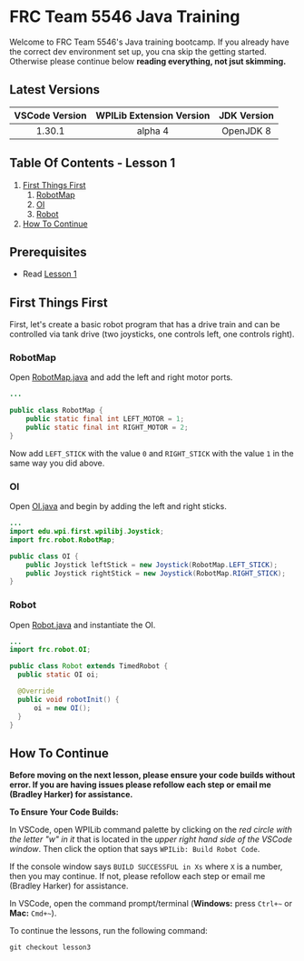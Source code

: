 # FRC Team 5546 Java Training

Welcome to FRC Team 5546's Java training bootcamp. If you already have the correct dev environment set up, you cna skip the getting started. Otherwise please continue below **reading everything, not jsut skimming.**

## Latest Versions

| VSCode Version | WPILib Extension Version | JDK Version |
| :------------: | :----------------------: | :---------: |
|     1.30.1     |         alpha 4          |  OpenJDK 8  |

## Table Of Contents - Lesson 1

1. [First Things First](#first-things-first)
   1. [RobotMap](#robotmap)
   2. [OI](#oi)
   3. [Robot](#robot)
2. [How To Continue](#how-to-continue)

## Prerequisites

- Read [Lesson 1](https://github.com/bradhacker/frc-training/tree/lesson1)

## First Things First

First, let's create a basic robot program that has a drive train and can be controlled via tank drive (two joysticks, one controls left, one controls right).

### RobotMap

Open [RobotMap.java](./src/main/java/frc/robot/RobotMap.java) and add the left and right motor ports.

```java
...

public class RobotMap {
    public static final int LEFT_MOTOR = 1;
    public static final int RIGHT_MOTOR = 2;
}
```

Now add `LEFT_STICK` with the value `0` and `RIGHT_STICK` with the value `1` in the same way you did above.

### OI

Open [OI.java](./src/main/java/frc/robot/OI.java) and begin by adding the left and right sticks.

```java
...
import edu.wpi.first.wpilibj.Joystick;
import frc.robot.RobotMap;

public class OI {
    public Joystick leftStick = new Joystick(RobotMap.LEFT_STICK);
    public Joystick rightStick = new Joystick(RobotMap.RIGHT_STICK);
}
```

### Robot

Open [Robot.java](./src/main/java/frc/robot/Robot.java) and instantiate the OI.

```java
...
import frc.robot.OI;

public class Robot extends TimedRobot {
  public static OI oi;

  @Override
  public void robotInit() {
      oi = new OI();
  }
}
```

## How To Continue

**Before moving on the next lesson, please ensure your code builds without error. If you are having issues please refollow each step or email me (Bradley Harker) for assistance.**

**To Ensure Your Code Builds:**

In VSCode, open WPILib command palette by clicking on the _red circle with the letter "w" in it_ that is located in the _upper right hand side of the VSCode window_. Then click the option that says `WPILib: Build Robot Code`.

If the console window says `BUILD SUCCESSFUL in Xs` where `X` is a number, then you may continue. If not, please refollow each step or email me (Bradley Harker) for assistance.

In VSCode, open the command prompt/terminal (**Windows:** press `Ctrl+~` or **Mac:** `Cmd+~`).

To continue the lessons, run the following command:

```shell
git checkout lesson3
```
